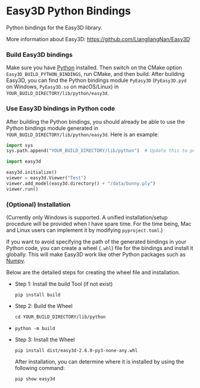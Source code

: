 # Easy3D Python Bindings

Python bindings for the Easy3D library.

More information about Easy3D:
https://github.com/LiangliangNan/Easy3D

### Build Easy3D bindings

Make sure you have [Python](https://www.python.org/downloads/) installed.
Then switch on the CMake option `Easy3D_BUILD_PYTHON_BINDINGS`, run CMake, and then build. After building Easy3D, you
can find the Python bindings module `PyEasy3D` (`PyEasy3D.pyd` on Windows, `PyEasy3D.so` on macOS/Linux) in
`YOUR_BUILD_DIRECTORY/lib/python/easy3d`.

### Use Easy3D bindings in Python code

After building the Python bindings, you should already be able to use the Python bindings module
generated in `YOUR_BUILD_DIRECTORY/lib/python/easy3d`. Here is an example:

``` python
import sys
sys.path.append("YOUR_BUILD_DIRECTORY/lib/python")  # Update this to point to your actual build path

import easy3d

easy3d.initialize()
viewer = easy3d.Viewer("Test")
viewer.add_model(easy3d.directory() + "/data/bunny.ply")
viewer.run()
```

### (Optional) Installation

(Currently only Windows is supported. 
A unified installation/setup procedure will be provided when I have spare time.
For the time being, Mac and Linux users can implement it by modifying `pyproject.toml`.)

If you want to avoid specifying the path of the generated bindings in your Python code, you can create a wheel (`.whl`) 
file for the bindings and install it globally. This will make Easy3D work like other Python packages such as [Numpy](https://numpy.org/).

Below are the detailed steps for creating the wheel file and installation.

- Step 1: Install the build Tool (if not exist)

  `pip install build`

- Step 2: Build the Wheel

  `cd YOUR_BUILD_DIRECTORY/lib/python`
- 
  `python -m build`

- Step 3: Install the Wheel

  `pip install dist/easy3d-2.6.0-py3-none-any.whl`

  After installation, you can determine where it is installed by using the following command:

  `pip show easy3d`
  